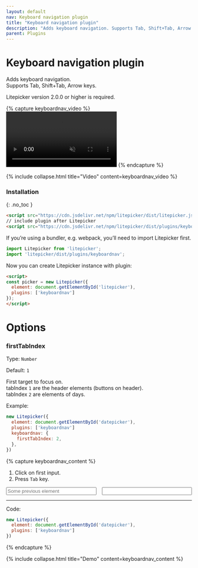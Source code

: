 ```yaml
---
layout: default
nav: Keyboard navigation plugin
title: "Keyboard navigation plugin"
description: "Adds keyboard navigation. Supports Tab, Shift+Tab, Arrow keys."
parent: Plugins
---
```


# Keyboard navigation plugin

Adds keyboard navigation.  
Supports Tab, Shift+Tab, Arrow keys.

Litepicker version 2.0.0 or higher is required.

{% capture keyboardnav_video %}
<video class="demo-video" autoplay="autoplay" muted loop preload="metadata">
    <source src="{{ '/assets/video/keyboardnav.mp4' | relative_url }}" type="video/mp4">
</video>
{% endcapture %}

{% include collapse.html title="Video" content=keyboardnav_video %}


### Installation
{: .no_toc }

```html
<script src="https://cdn.jsdelivr.net/npm/litepicker/dist/litepicker.js"></script>
// include plugin after Litepicker
<script src="https://cdn.jsdelivr.net/npm/litepicker/dist/plugins/keyboardnav.js"></script>
```

If you’re using a bundler, e.g. webpack, you’ll need to import Litepicker first.

```ts
import Litepicker from 'litepicker';
import 'litepicker/dist/plugins/keyboardnav';
```

Now you can create Litepicker instance with plugin:

```html
<script>
const picker = new Litepicker({ 
  element: document.getElementById('litepicker'),
  plugins: ['keyboardnav']
});
</script>
```

# Options

### firstTabIndex

Type: `Number`

Default: `1`

First target to focus on.  
tabIndex `1` are the header elements (buttons on header).  
tabIndex `2` are elements of days.  

Example: 

```js
new Litepicker({
  element: document.getElementById('datepicker'),
  plugins: ['keyboardnav']
  keyboardnav: {
    firstTabIndex: 2,
  },
})
```

{% capture keyboardnav_content %}
1. Click on first input.
2. Press `Tab` key.

<div style="display:flex">
  <input placeholder="Some previous element" class="form-control" style="width: 250px;margin-right: 15px;" />
  <input id="input-keyboardnav" class="form-control" style="width: 250px" readonly/>
</div>
<div class="demo-wrapper" data-cfg="keyboardnav"></div>

---

Code:

```js
new Litepicker({
  element: document.getElementById('datepicker'),
  plugins: ['keyboardnav']
})
```
{% endcapture %}

{% include collapse.html title="Demo" content=keyboardnav_content %}